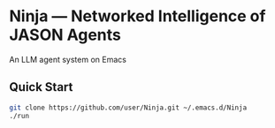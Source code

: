 <!-- ---
!-- title: 2024-12-21 16:16:26
!-- author: Yusuke Watanabe
!-- date: /home/ywatanabe/.emacs.d/lisp/Ninja/README.md
!-- --- -->

# Ninja — Networked Intelligence of JASON Agents
An LLM agent system on Emacs

## Quick Start
```bash
git clone https://github.com/user/Ninja.git ~/.emacs.d/Ninja
./run
```